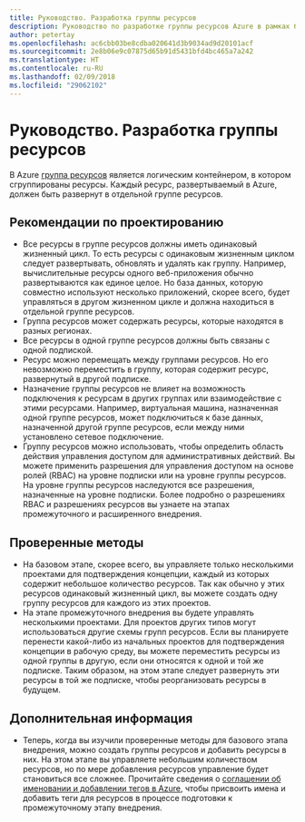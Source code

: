 ```yaml
---
title: Руководство. Разработка группы ресурсов
description: Руководство по разработке группы ресурсов Azure в рамках базовой стратегии внедрения облака
author: petertay
ms.openlocfilehash: ac6cbb03be8cdba020641d3b9034ad9d20101acf
ms.sourcegitcommit: 2e8b06e9c07875d65b91d5431bfd4bc465a7a242
ms.translationtype: HT
ms.contentlocale: ru-RU
ms.lasthandoff: 02/09/2018
ms.locfileid: "29062102"
---
```

# <a name="guidance-azure-resource-group-design"></a>Руководство. Разработка группы ресурсов

В Azure [группа ресурсов](https://docs.microsoft.com/azure/azure-resource-manager/resource-group-overview#resource-groups) является логическим контейнером, в котором сгруппированы ресурсы. Каждый ресурс, развертываемый в Azure, должен быть развернут в отдельной группе ресурсов.

## <a name="design-considerations"></a>Рекомендации по проектированию

- Все ресурсы в группе ресурсов должны иметь одинаковый жизненный цикл. То есть ресурсы с одинаковым жизненным циклом следует развертывать, обновлять и удалять как группу. Например, вычислительные ресурсы одного веб-приложения обычно развертываются как единое целое. Но база данных, которую совместно используют несколько приложений, скорее всего, будет управляться в другом жизненном цикле и должна находиться в отдельной группе ресурсов.
- Группа ресурсов может содержать ресурсы, которые находятся в разных регионах.
- Все ресурсы в одной группе ресурсов должны быть связаны с одной подпиской. 
- Ресурс можно перемещать между группами ресурсов. Но его невозможно переместить в группу, которая содержит ресурс, развернутый в другой подписке.
- Назначение группы ресурсов не влияет на возможность подключения к ресурсам в других группах или взаимодействие с этими ресурсами. Например, виртуальная машина, назначенная одной группе ресурсов, может подключиться к базе данных, назначенной другой группе ресурсов, если между ними установлено сетевое подключение.
- Группу ресурсов можно использовать, чтобы определить область действия управления доступом для административных действий. Вы можете применить разрешения для управления доступом на основе ролей (RBAC) на уровне подписки или на уровне группы ресурсов. На уровне группы ресурсов наследуются все разрешения, назначенные на уровне подписки. Более подробно о разрешениях RBAC и разрешениях ресурсов вы узнаете на этапах промежуточного и расширенного внедрения.

## <a name="proven-practices"></a>Проверенные методы

- На базовом этапе, скорее всего, вы управляете только несколькими проектами для подтверждения концепции, каждый из которых содержит небольшое количество ресурсов. Так как обычно у этих ресурсов одинаковый жизненный цикл, вы можете создать одну группу ресурсов для каждого из этих проектов.
- На этапе промежуточного внедрения вы будете управлять несколькими проектами. Для проектов других типов могут использоваться другие схемы групп ресурсов. Если вы планируете перенести какой-либо из начальных проектов для подтверждения концепции в рабочую среду, вы можете переместить ресурсы из одной группы в другую, если они относятся к одной и той же подписке. Таким образом, на этом этапе следует развернуть эти ресурсы в той же подписке, чтобы реорганизовать ресурсы в будущем.

## <a name="next-steps"></a>Дополнительная информация

* Теперь, когда вы изучили проверенные методы для базового этапа внедрения, можно создать группы ресурсов и добавить ресурсы в них. На этом этапе вы управляете небольшим количеством ресурсов, но по мере добавления ресурсов управление будет становиться все сложнее. Прочитайте сведения о [соглашении об именовании и добавлении тегов в Azure](/azure/architecture/best-practices/naming-conventions?toc=/azure/architecture/cloud-adoption-guide/toc.json), чтобы присвоить имена и добавить теги для ресурсов в процессе подготовки к промежуточному этапу внедрения.
